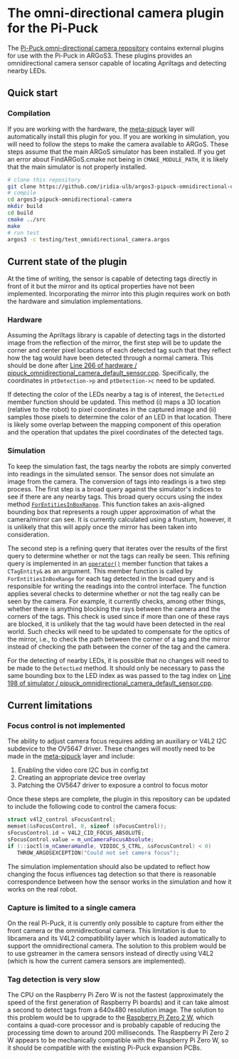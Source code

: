 # The omni-directional camera plugin for the Pi-Puck
The [Pi-Puck omni-directional camera repository](https://github.com/iridia-ulb/argos3-pipuck-omnidirectional-camera) contains external plugins for use with the Pi-Puck in ARGoS3. These plugins provides an omnidirectional camera sensor capable of locating Apriltags and detecting nearby LEDs.

## Quick start

### Compilation
If you are working with the hardware, the [meta-pipuck](https://github.com/iridia-ulb/meta-pipuck) layer will automatically install this plugin for you. If you are working in simulation, you will need to follow the steps to make the camera available to ARGoS. These steps assume that the main ARGoS simulator has been installed. If you get an error about FindARGoS.cmake not being in `CMAKE_MODULE_PATH`, it is likely that the main simulator is not properly installed.

```sh
# clone this repository
git clone https://github.com/iridia-ulb/argos3-pipuck-omnidirectional-camera.git
# compile
cd argos3-pipuck-omnidirectional-camera
mkdir build
cd build
cmake ../src
make
# run test
argos3 -c testing/test_omnidirectional_camera.argos
```

## Current state of the plugin
At the time of writing, the sensor is capable of detecting tags directly in front of it but the mirror and its optical properties have not been implemented. Incorporating the mirror into this plugin requires work on both the hardware and simulation implementations.

### Hardware
Assuming the Apriltags library is capable of detecting tags in the distorted image from the reflection of the mirror, the first step will be to update the corner and center pixel locations of each detected tag such that they reflect how the tag would have been detected through a normal camera. This should be done after [Line 266 of hardware / pipuck_omnidirectional_camera_default_sensor.cpp](https://github.com/iridia-ulb/argos3-pipuck-omnidirectional-camera/blob/4f72915eb284e3d92e693d7c0e10c80e78f2c6d8/src/plugins/robots/pi-puck/hardware/pipuck_omnidirectional_camera_default_sensor.cpp#L266). Specifically, the coordinates in `ptDetection->p` and `ptDetection->c` need to be updated.

If detecting the color of the LEDs nearby a tag is of interest, the `DetectLed` member function should be updated. This method (i) maps a 3D location (relative to the robot) to pixel coordinates in the captured image and (ii) samples those pixels to determine the color of an LED in that location. There is likely some overlap between the mapping component of this operation and the operation that updates the pixel coordinates of the detected tags.

### Simulation
To keep the simulation fast, the tags nearby the robots are simply converted into readings in the simulated sensor. The sensor does not simulate an image from the camera. The conversion of tags into readings is a two step process. The first step is a broad query against the simulator's indices to see if there are any nearby tags. This broad query occurs using the index method 
[`ForEntitiesInBoxRange`](https://github.com/iridia-ulb/argos3-pipuck-omnidirectional-camera/blob/4f72915eb284e3d92e693d7c0e10c80e78f2c6d8/src/plugins/robots/pi-puck/simulator/pipuck_omnidirectional_camera_default_sensor.cpp#L192). This function takes an axis-aligned bounding box that represents a rough upper approximation of what the camera/mirror can see. It is currently calculated using a frustum, however, it is unlikely that this will apply once the mirror has been taken into consideration.

The second step is a refining query that iterates over the results of the first query to determine whether or not the tags can really be seen. This refining query is implemented in an [`operator()`](https://github.com/iridia-ulb/argos3-pipuck-omnidirectional-camera/blob/4f72915eb284e3d92e693d7c0e10c80e78f2c6d8/src/plugins/robots/pi-puck/simulator/pipuck_omnidirectional_camera_default_sensor.cpp#L222) member function that takes a `CTagEntity&` as an argument. This member function is called by `ForEntitiesInBoxRange` for each tag detected in the broad query and is responsible for writing the readings into the control interface. The function applies several checks to determine whether or not the tag really can be seen by the camera. For example, it currently checks, among other things, whether there is anything blocking the rays between the camera and the corners of the tags. This check is used since if more than one of these rays are blocked, it is unlikely that the tag would have been detected in the real world. Such checks will need to be updated to compensate for the optics of the mirror, i.e., to check the path between the corner of a tag and the mirror instead of checking the path between the corner of the tag and the camera.

For the detecting of nearby LEDs, it is possible that no changes will need to be made to the `DetectLed` method. It should only be necessary to pass the same bounding box to the LED index as was passed to the tag index on [Line 198 of simulator / pipuck_omnidirectional_camera_default_sensor.cpp](https://github.com/iridia-ulb/argos3-pipuck-omnidirectional-camera/blob/master/src/plugins/robots/pi-puck/simulator/pipuck_omnidirectional_camera_default_sensor.cpp#L198).

## Current limitations
### Focus control is not implemented
The ability to adjust camera focus requires adding an auxiliary or V4L2 I2C subdevice to the OV5647 driver. These changes will mostly need to be made in the [meta-pipuck](https://github.com/iridia-ulb/meta-pipuck) layer and include:
1. Enabling the video core I2C bus in config.txt
2. Creating an appropriate device tree overlay
3. Patching the OV5647 driver to exposure a control to focus motor

Once these steps are complete, the plugin in this repository can be updated to include the following code to control the camera focus:
```c++
struct v4l2_control sFocusControl;
memset(&sFocusControl, 0, sizeof (sFocusControl));
sFocusControl.id = V4L2_CID_FOCUS_ABSOLUTE;
sFocusControl.value = m_unCameraFocusAbsolute;
if (::ioctl(m_nCameraHandle, VIDIOC_S_CTRL, &sFocusControl) < 0)
   THROW_ARGOSEXCEPTION("Could not set camera focus");
```
The simulation implementation should also be updated to reflect how changing the focus influences tag detection so that there is reasonable correspondence between how the sensor works in the simulation and how it works on the real robot.

### Capture is limited to a single camera
On the real Pi-Puck, it is currently only possible to capture from either the front camera or the omnidirectional camera. This limitation is due to libcamera and its V4L2 compatibility layer which is loaded automatically to support the omnidirectional camera. The solution to this problem would be to use gstreamer in the camera sensors instead of directly using V4L2 (which is how the current camera sensors are implemented).

### Tag detection is very slow
The CPU on the Raspberry Pi Zero W is not the fastest (approximately the speed of the first generation of Raspberry Pi boards) and it can take almost a second to detect tags from a 640x480 resolution image. The solution to this problem would be to upgrade to the [Raspberry Pi Zero 2 W](https://www.raspberrypi.com/products/raspberry-pi-zero-2-w/), which contains a quad-core processor and is probably capable of reducing the processing time down to around 200 milliseconds. The Raspberry Pi Zero 2 W appears to be mechanically compatible with the Raspberry Pi Zero W, so it should be compatible with the existing Pi-Puck expansion PCBs.


